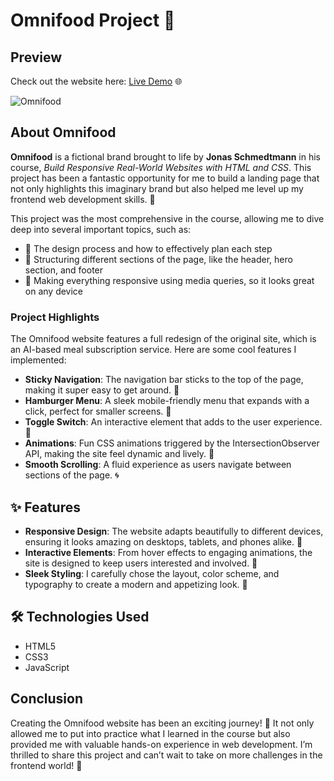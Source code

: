 # Omnifood Project 🌟

## Preview
Check out the website here: [Live Demo](https://omnifood-bainda.netlify.app/) 🌐

![Omnifood](https://github.com/user-attachments/assets/01598d18-7299-4482-931b-995c070b43f5)

## About Omnifood

**Omnifood** is a fictional brand brought to life by **Jonas Schmedtmann** in his course, *Build Responsive Real-World Websites with HTML and CSS*. This project has been a fantastic opportunity for me to build a landing page that not only highlights this imaginary brand but also helped me level up my frontend web development skills. 🚀

This project was the most comprehensive in the course, allowing me to dive deep into several important topics, such as:

- 🎨 The design process and how to effectively plan each step
- 📄 Structuring different sections of the page, like the header, hero section, and footer
- 📱 Making everything responsive using media queries, so it looks great on any device

### Project Highlights

The Omnifood website features a full redesign of the original site, which is an AI-based meal subscription service. Here are some cool features I implemented:

- **Sticky Navigation**: The navigation bar sticks to the top of the page, making it super easy to get around. 🧭
- **Hamburger Menu**: A sleek mobile-friendly menu that expands with a click, perfect for smaller screens. 🍔
- **Toggle Switch**: An interactive element that adds to the user experience. 🔄
- **Animations**: Fun CSS animations triggered by the IntersectionObserver API, making the site feel dynamic and lively. 🎉
- **Smooth Scrolling**: A fluid experience as users navigate between sections of the page. 🌀

## ✨ Features

- **Responsive Design**: The website adapts beautifully to different devices, ensuring it looks amazing on desktops, tablets, and phones alike. 📲
- **Interactive Elements**: From hover effects to engaging animations, the site is designed to keep users interested and involved. 🎈
- **Sleek Styling**: I carefully chose the layout, color scheme, and typography to create a modern and appetizing look. 🎨

## 🛠️ Technologies Used

- HTML5
- CSS3
- JavaScript

## Conclusion

Creating the Omnifood website has been an exciting journey! 🎊 It not only allowed me to put into practice what I learned in the course but also provided me with valuable hands-on experience in web development. I’m thrilled to share this project and can’t wait to take on more challenges in the frontend world! 💪
